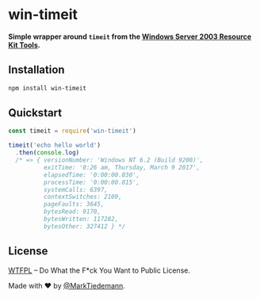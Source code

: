 # win-timeit

**Simple wrapper around `timeit` from the [Windows Server 2003 Resource Kit Tools](https://www.microsoft.com/en-us/download/details.aspx?id=17657).**

## Installation

```sh
npm install win-timeit
```

## Quickstart

```js
const timeit = require('win-timeit')

timeit('echo hello world')
  .then(console.log)
  /* => { versionNumber: 'Windows NT 6.2 (Build 9200)',
          exitTime: '0:26 am, Thursday, March 9 2017',
          elapsedTime: '0:00:00.030',
          processTime: '0:00:00.015',
          systemCalls: 6397,
          contextSwitches: 2109,
          pageFaults: 3645,
          bytesRead: 9170,
          bytesWritten: 117282,
          bytesOther: 327412 } */
```

## License

[WTFPL](http://www.wtfpl.net/) – Do What the F*ck You Want to Public License.

Made with :heart: by [@MarkTiedemann](https://twitter.com/MarkTiedemannDE).